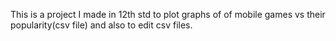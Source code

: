 This is a project I made in 12th std to plot graphs of of mobile games vs their popularity(csv file) and also to edit csv files.
